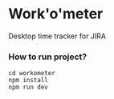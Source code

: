 # Work'o'meter
Desktop time tracker for JIRA

### How to run project?

```
cd workometer
npm install
npm run dev
```
